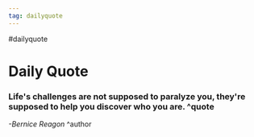 ```yaml
---
tag: dailyquote
---
```


#dailyquote

# Daily Quote

### Life's challenges are not supposed to paralyze you, they're supposed to help you discover who you are. ^quote
*-Bernice Reagon* ^author
